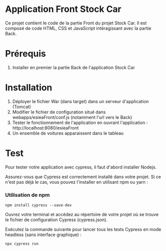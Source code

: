 # Application Front Stock Car
Ce projet contient le code de la partie Front du projet Stock Car. Il est composé de code HTML, CSS et JavaScript intéragissant avec la partie Back.

# Prérequis
1. Installer en premier la partie Back de l'application Stock Car


# Installation

1. Déployer le fichier War (dans target) dans un serveur d'application (Tomcat)
2. Modifier le fichier de configuration situé dans webapps/esieaFront/conf.js (notamment l'url vers le Back)
3. Tester le fonctionnement de l'application en ouvrant l'application : http://localhost:8080/esieaFront
4. Un ensemble de voitures apparaissent dans le tableau


# Test

Pour tester notre application avec cypress, il faut d'abord installer Nodejs.

Assurez-vous que Cypress est correctement installé dans votre projet. Si ce n'est pas déjà le cas, vous pouvez l'installer en utilisant npm ou yarn :

### Utilisation de npm
```npm install cypress --save-dev ``` 

Ouvrez votre terminal et accédez au répertoire de votre projet où se trouve le fichier de configuration Cypress (cypress.json).

Exécutez la commande suivante pour lancer tous les tests Cypress en mode headless (sans interface graphique) :

```npx cypress run```